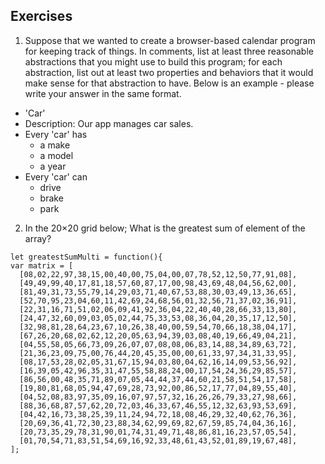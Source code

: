 ## Exercises

1. Suppose that we wanted to create a browser-based calendar program for keeping track of things. In comments, list at least three reasonable abstractions that you might use to build this program; for each abstraction, list out at least two properties and behaviors that it would make sense for that abstraction to have. Below is an example - please write your answer in the same format.
  - 'Car'
  - Description: Our app manages car sales.
  - Every 'car' has
     - a make
     - a model
     - a year
  - Every 'car' can
     - drive
     - brake
     - park

2. In the 20×20 grid below; What is the greatest sum of element of the array?


```
let greatestSumMulti = function(){
var matrix = [
  [08,02,22,97,38,15,00,40,00,75,04,00,07,78,52,12,50,77,91,08],
  [49,49,99,40,17,81,18,57,60,87,17,00,98,43,69,48,04,56,62,00],
  [81,49,31,73,55,79,14,29,03,71,40,67,53,88,30,03,49,13,36,65],
  [52,70,95,23,04,60,11,42,69,24,68,56,01,32,56,71,37,02,36,91],
  [22,31,16,71,51,02,06,09,41,92,36,04,22,40,40,28,66,33,13,80],
  [24,47,32,60,09,03,05,02,44,75,33,53,08,36,04,20,35,17,12,50],
  [32,98,81,28,64,23,67,10,26,38,40,00,59,54,70,66,18,38,04,17],
  [67,26,20,68,02,62,12,20,05,63,94,39,03,08,40,19,66,49,04,21],
  [04,55,58,05,66,73,09,26,07,07,08,08,06,83,14,88,34,89,63,72],
  [21,36,23,09,75,00,76,44,20,45,35,00,00,61,33,97,34,31,33,95],
  [08,17,53,28,02,05,31,67,15,94,03,80,04,62,16,14,09,53,56,92],
  [16,39,05,42,96,35,31,47,55,58,88,24,00,17,54,24,36,29,85,57],
  [86,56,00,48,35,71,89,07,05,44,44,37,44,60,21,58,51,54,17,58],
  [19,80,81,68,05,94,47,69,28,73,92,00,86,52,17,77,04,89,55,40],
  [04,52,08,83,97,35,09,16,07,97,57,32,16,26,26,79,33,27,98,66],
  [88,36,68,87,57,62,20,72,03,46,33,67,46,55,12,32,63,93,53,69],
  [04,42,16,73,38,25,39,11,24,94,72,18,08,46,29,32,40,62,76,36],
  [20,69,36,41,72,30,23,88,34,62,99,69,82,67,59,85,74,04,36,16],
  [20,73,35,29,78,31,90,01,74,31,49,71,48,86,81,16,23,57,05,54],
  [01,70,54,71,83,51,54,69,16,92,33,48,61,43,52,01,89,19,67,48],
];
```
